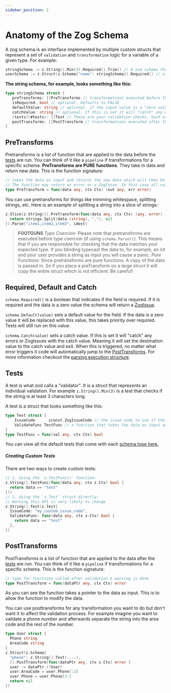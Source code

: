 ```yaml
---
sidebar_position: 1
---
```


# Anatomy of the Zog Schema

A zog schema is an interface implemented by multiple custom structs that represent a set of `validation` and `transformation` logic for a variable of a given type. For example:

```go
stringSchema := z.String().Min(3).Required().Trim() // A zod schema that represents a required string string of minimum 3 characters and will be trimmed for white space
userSchema := z.Struct(z.Schema{"name": stringSchema}).Required() // a zod schema that represents a user struct. Also yes I know that z.Schema might be confusing but think of it as the schema for the struct not a ZogSchema
```

**The string schema, for example, looks something like this:**

```go
type stringSchema struct {
   preTransforms: []PreTransforms // transformations executed before the validation. For example trimming the string
   isRequired: bool // optional. Defaults to FALSE
   defaultValue: string // optional. if the input value is a "zero value" it will be replaced with this. Tests will still run on this value.
   catchValue: string // optional. If this is set it will "catch" any errors, set the destination value to this value and exit
   [tests](#tests): []Test // These are your validation checks. Such as .Min(), .Contains(), etc
   postTransforms: []PostTransform // transformations executed after the validation.
}
```

## PreTransforms

Pretransforms is a list of function that are applied to the data before the [tests](#tests) are run. You can think of it like a `pipeline` if transformations for a specific schema. **PreTransforms are PURE functions**. They take in data and return new data. This is the function signature:

```go
// takes the data as input and returns the new data which will then be passed onto the next functions.
// The function may return an error or a ZogIssue. In this case all validation will be skipped and the error will be wrapped into a ZogIssue and entire execution will return.
type PreTransform = func(data any, ctx Ctx) (out any, err error)
```

You can use pretransforms for things like trimming whitespace, splitting strings, etc. Here is an example of splitting a string into a slice of strings:

```go
z.Slice(z.String()).PreTransform(func(data any, ctx Ctx) (any, error) {
  return strings.Split(data.(string), ","), nil
}).Parse("item1,item2,item3", &dest)
```

> **FOOTGUNS**
> *Type Coercion*: Please note that pretransforms are executed before type coercion (if using `schema.Parse()`). This means that if you are responsible for checking that the data matches your expected type. If you blinding typecast the data to, for example, an int and your user provides a string as input you will cause a panic.
> *Pure Functions*: Since pretransforms are pure functions. A copy of the data is passed in. So if you place a preTransform on a large struct it will copy the entire struct which is not efficient. Be careful!

## Required, Default and Catch

`schema.Required()` is a boolean that indicates if the field is required. If it is required and the data is a zero value the schema will return a [ZogIssue](/errors).

`schema.Default(value)` sets a default value for the field. If the data is a zero value it will be replaced with this value, this takes priority over required. Tests will still run on this value.

`schema.Catch(value)` sets a catch value. If this is set it will "catch" any errors or ZogIssues with the catch value. Meaning it will set the destination value to the catch value and exit. When this is triggered, no matter what error triggers it code will automatically jump to the [PostTransforms](#posttransforms). For more information checkout the [parsing execution structure](/core-concepts/parsing#parsing-execution-structure).

## Tests

A test is what zod calls a "validator". It is a struct that represents an individual validation. For example `z.String().Min(3)` is a test that checks if the string is at least 3 characters long.

A test is a struct that looks something like this:

```go
type Test struct {
	IssueCode      zconst.ZogIssueCode // the issue code to use if the validation fails. This helps identify the type of issue, for example IssueCodeMin identifies the Min() test
	ValidateFunc TestFunc // a function that takes the data as input and returns a boolean indicating if it is valid or not
}
type TestFunc = func(val any, ctx Ctx) bool
```

You can view all the default tests that come with each [schema type here.](/zog-schemas)

##### Creating Custom Tests

There are two ways to create custom tests:

```go
// 1. Using the `z.TestFunc()` function:
z.String().TestFunc(func(data any, ctx z.Ctx) bool {
  return data == "test"
}))
// 2. Using the `z.Test` struct directly:
// Warning this API is very likely to change
z.String().Test(z.Test{
  IssueCode: "my_custom_issue_code",
  ValidateFunc: func(data any, ctx z.Ctx) bool {
    return data == "test"
  },
})
```

## PostTransforms

PostTransforms is a list of function that are applied to the data after the [tests](#tests) are run. You can think of it like a `pipeline` if transformations for a specific schema. This is the function signature:

```go
// type for functions called after validation & parsing is done
type PostTransform = func(dataPtr any, ctx Ctx) error
```

As you can see the function takes a pointer to the data as input. This is to allow the function to modify the data.

You can use posttransforms for any transformation you want to do but don't want it to affect the validation process. For example imagine you want to validate a phone number and afterwards separate the string into the area code and the rest of the number.

```go
type User struct {
  Phone string
  AreaCode string
}
z.Struct(z.Schema{
  "phone": z.String().Test(....),
  }).PostTransform(func(dataPtr any, ctx z.Ctx) error {
  user := dataPtr.(*User)
  user.AreaCode = user.Phone[:3]
  user.Phone = user.Phone[3:]
  return nil
})
```
